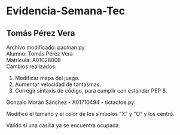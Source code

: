 # Evidencia-Semana-Tec  
  
## Tomás Pérez Vera  
Archivo modificado: pacman.py  
Alumno: Tomás Pérez Vera  
Matrícula: A01028008  
Cambios realizados:     
1. Modificar mapa del juego.  
2. Aumentar velocidad de fantasmas.  
3. Corregir sintaxis de código, para cumplir con estándar PEP 8.    


Gonzalo Morán Sánchez - A01710494 - tictactoe.py

Modificó el tamaño y el color de los símbolos "X" y "O" y los centró.

Validó si una casilla ya se encuentra ocupada.
